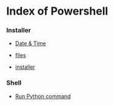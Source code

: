 
# Index of Powershell


### Installer

- [Date & Time](./datetime)
                        
- [files](./files)
                        
- [installer](./installer)
                        

### Shell

- [Run Python command](./python/run-python-command)
                        
